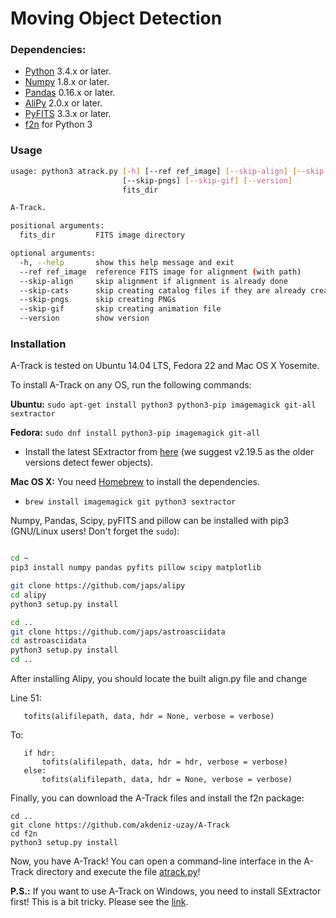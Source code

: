 # Moving Object Detection

### Dependencies:

* [Python](https://www.python.org/) 3.4.x or later.
* [Numpy](http://www.numpy.org/) 1.8.x or later.
* [Pandas](http://pandas.pydata.org/) 0.16.x or later.
* [AliPy](http://obswww.unige.ch/~tewes/alipy/) 2.0.x or later.
* [PyFITS](http://www.stsci.edu/institute/software_hardware/pyfits) 3.3.x or later.
* [f2n](https://github.com/akdeniz-uzay/mod/tree/master/f2n) for Python 3

### <a name="usage"></a> Usage

```bash
usage: python3 atrack.py [-h] [--ref ref_image] [--skip-align] [--skip-cats]
                         [--skip-pngs] [--skip-gif] [--version]
                         fits_dir

A-Track.

positional arguments:
  fits_dir         FITS image directory

optional arguments:
  -h, --help       show this help message and exit
  --ref ref_image  reference FITS image for alignment (with path)
  --skip-align     skip alignment if alignment is already done
  --skip-cats      skip creating catalog files if they are already created
  --skip-pngs      skip creating PNGs
  --skip-gif       skip creating animation file
  --version        show version
```

### Installation

A-Track is tested on Ubuntu 14.04 LTS, Fedora 22 and Mac OS X Yosemite.

To install A-Track on any OS, run the following commands:


**Ubuntu:** ```sudo apt-get install python3 python3-pip imagemagick git-all sextractor```

**Fedora:** ```sudo dnf install python3-pip imagemagick git-all```

* Install the latest SExtractor from [here](http://www.astromatic.net/download/sextractor/) (we suggest v2.19.5 as the older versions detect fewer objects).

**Mac OS X:** You need [Homebrew](http://brew.sh) to install the dependencies.

* ```brew install imagemagick git python3 sextractor```

Numpy, Pandas, Scipy, pyFITS and pillow can be installed with pip3 (GNU/Linux users! Don't forget the ```sudo```):

```bash

cd ~
pip3 install numpy pandas pyfits pillow scipy matplotlib

git clone https://github.com/japs/alipy
cd alipy
python3 setup.py install

cd ..
git clone https://github.com/japs/astroasciidata
cd astroasciidata
python3 setup.py install
cd ..
```

After installing Alipy, you should locate the built align.py file and change

Line 51:
```
   tofits(alifilepath, data, hdr = None, verbose = verbose)
```
To:
```
   if hdr:
       tofits(alifilepath, data, hdr = hdr, verbose = verbose)
   else:
       tofits(alifilepath, data, hdr = None, verbose = verbose)

```
Finally, you can download the A-Track files and install the f2n package:

```
cd ..
git clone https://github.com/akdeniz-uzay/A-Track
cd f2n
python3 setup.py install
```

Now, you have A-Track! You can open a command-line interface in the A-Track directory and execute the file [atrack.py](#usage)!

**P.S.:** If you want to use A-Track on Windows, you need to install SExtractor first! This is a bit tricky. Please see the [link](http://www.astromatic.net/forum/showthread.php?tid=948).
